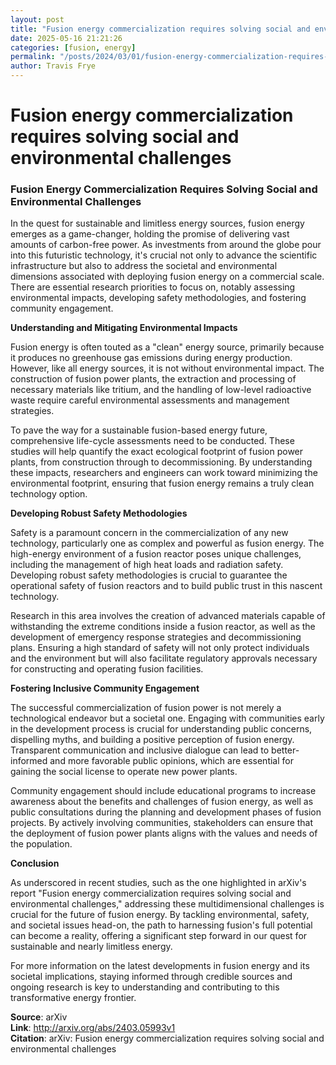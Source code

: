 ```yaml
---
layout: post
title: "Fusion energy commercialization requires solving social and environmental challenges"
date: 2025-05-16 21:21:26
categories: [fusion, energy]
permalink: "/posts/2024/03/01/fusion-energy-commercialization-requires-solving-social-and-environmental-challenges/"
author: Travis Frye
---
```


# Fusion energy commercialization requires solving social and environmental challenges

### **Fusion Energy Commercialization Requires Solving Social and Environmental Challenges**

In the quest for sustainable and limitless energy sources, fusion energy emerges as a game-changer, holding the promise of delivering vast amounts of carbon-free power. As investments from around the globe pour into this futuristic technology, it's crucial not only to advance the scientific infrastructure but also to address the societal and environmental dimensions associated with deploying fusion energy on a commercial scale. There are essential research priorities to focus on, notably assessing environmental impacts, developing safety methodologies, and fostering community engagement.

**Understanding and Mitigating Environmental Impacts**

Fusion energy is often touted as a "clean" energy source, primarily because it produces no greenhouse gas emissions during energy production. However, like all energy sources, it is not without environmental impact. The construction of fusion power plants, the extraction and processing of necessary materials like tritium, and the handling of low-level radioactive waste require careful environmental assessments and management strategies.

To pave the way for a sustainable fusion-based energy future, comprehensive life-cycle assessments need to be conducted. These studies will help quantify the exact ecological footprint of fusion power plants, from construction through to decommissioning. By understanding these impacts, researchers and engineers can work toward minimizing the environmental footprint, ensuring that fusion energy remains a truly clean technology option.

**Developing Robust Safety Methodologies**

Safety is a paramount concern in the commercialization of any new technology, particularly one as complex and powerful as fusion energy. The high-energy environment of a fusion reactor poses unique challenges, including the management of high heat loads and radiation safety. Developing robust safety methodologies is crucial to guarantee the operational safety of fusion reactors and to build public trust in this nascent technology.

Research in this area involves the creation of advanced materials capable of withstanding the extreme conditions inside a fusion reactor, as well as the development of emergency response strategies and decommissioning plans. Ensuring a high standard of safety will not only protect individuals and the environment but will also facilitate regulatory approvals necessary for constructing and operating fusion facilities.

**Fostering Inclusive Community Engagement**

The successful commercialization of fusion power is not merely a technological endeavor but a societal one. Engaging with communities early in the development process is crucial for understanding public concerns, dispelling myths, and building a positive perception of fusion energy. Transparent communication and inclusive dialogue can lead to better-informed and more favorable public opinions, which are essential for gaining the social license to operate new power plants.

Community engagement should include educational programs to increase awareness about the benefits and challenges of fusion energy, as well as public consultations during the planning and development phases of fusion projects. By actively involving communities, stakeholders can ensure that the deployment of fusion power plants aligns with the values and needs of the population.

**Conclusion**

As underscored in recent studies, such as the one highlighted in arXiv's report "Fusion energy commercialization requires solving social and environmental challenges," addressing these multidimensional challenges is crucial for the future of fusion energy. By tackling environmental, safety, and societal issues head-on, the path to harnessing fusion's full potential can become a reality, offering a significant step forward in our quest for sustainable and nearly limitless energy.

For more information on the latest developments in fusion energy and its societal implications, staying informed through credible sources and ongoing research is key to understanding and contributing to this transformative energy frontier.

**Source**: arXiv  
**Link**: http://arxiv.org/abs/2403.05993v1  
**Citation**: arXiv: Fusion energy commercialization requires solving social and
  environmental challenges
